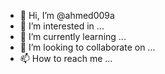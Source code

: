 - 👋 Hi, I’m @ahmed009a
- 👀 I’m interested in ...
- 🌱 I’m currently learning ...
- 💞️ I’m looking to collaborate on ...
- 📫 How to reach me ...

<!---
ahmed009a/ahmed009a is a ✨ special ✨ repository because its `README.md` (this file) appears on your GitHub profile.
You can click the Preview link to take a look at your changes.
--->
